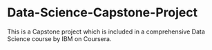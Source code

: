 # Data-Science-Capstone-Project
This is a Capstone project which is included in a comprehensive Data Science course by IBM on Coursera.
